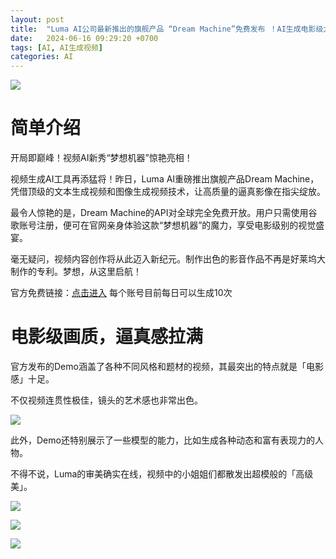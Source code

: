 ```yaml
---
layout: post
title:  "Luma AI公司最新推出的旗舰产品 “Dream Machine”免费发布 ！AI生成电影级大片爆红网络"
date:   2024-06-16 09:29:20 +0700
tags: [AI, AI生成视频]
categories: AI
---
```


![](https://img.crab888.cloudns.org/file/6111ffda384dabc9c3405.png)

# 简单介绍

开局即巅峰！视频AI新秀“梦想机器”惊艳亮相！

视频生成AI工具再添猛将！昨日，Luma AI重磅推出旗舰产品Dream Machine，凭借顶级的文本生成视频和图像生成视频技术，让高质量的逼真影像在指尖绽放。

最令人惊艳的是，Dream Machine的API对全球完全免费开放。用户只需使用谷歌账号注册，便可在官网亲身体验这款“梦想机器”的魔力，享受电影级别的视觉盛宴。

毫无疑问，视频内容创作将从此迈入新纪元。制作出色的影音作品不再是好莱坞大制作的专利。梦想，从这里启航！

官方免费链接：[点击进入](https://lumalabs.ai/dream-machine) 每个账号目前每日可以生成10次

# 电影级画质，逼真感拉满

官方发布的Demo涵盖了各种不同风格和题材的视频，其最突出的特点就是「电影感」十足。

不仅视频连贯性极佳，镜头的艺术感也非常出色。

![](https://img.crab888.cloudns.org/file/a5218d1f53ea9e19498c2.gif)

此外，Demo还特别展示了一些模型的能力，比如生成各种动态和富有表现力的人物。

不得不说，Luma的审美确实在线，视频中的小姐姐们都散发出超模般的「高级美」。

![](https://img.crab888.cloudns.org/file/7e0c1bd498a1c02074800.png)

![](https://img.crab888.cloudns.org/file/78479f2b30a661311b543.png)

![](https://img.crab888.cloudns.org/file/dfd851a7339cfbf23c656.png)



